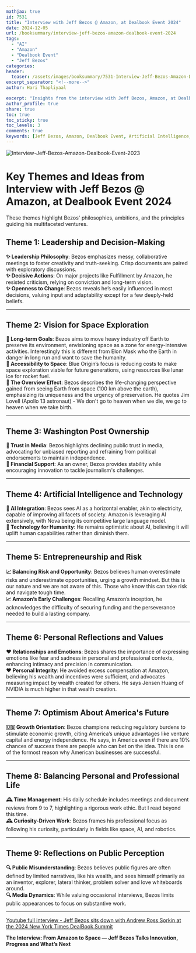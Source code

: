 ```yaml
---
mathjax: true
id: 7531
title: "Interview with Jeff Bezos @ Amazon, at Dealbook Event 2024"
date: 2024-12-05
url: /booksummary/interview-jeff-bezos-amazon-dealbook-event-2024
tags:
  - "AI"
  - "Amazon"
  - "Dealbook Event"
  - "Jeff Bezos"
categories:
header:
  teaser: /assets/images/booksummary/7531-Interview-Jeff-Bezos-Amazon-Dealbook-Event-2024.jpg
excerpt_separator: "<!--more-->"
author: Hari Thapliyaal

excerpt: "Insights from the interview with Jeff Bezos, Amazon, at Dealbook Event 2024"
author_profile: true
share: true
toc: true
toc_sticky: true
toc_levels: 3
comments: true
keywords: [Jeff Bezos, Amazon, Dealbook Event, Artificial Intelligence, Leadership, Decision-Making, Entrepreneurship]
---
```


![Interview-Jeff-Bezos-Amazon-Dealbook-Event-2023](/assets/images/booksummary/7531-Interview-Jeff-Bezos-Amazon-Dealbook-Event-2024.jpg)

# Key Themes and Ideas from Interview with Jeff Bezos @ Amazon, at Dealbook Event 2024
These themes highlight Bezos' philosophies, ambitions, and the principles guiding his multifaceted ventures.  

## **Theme 1: Leadership and Decision-Making**  
**✨ Leadership Philosophy**: Bezos emphasizes messy, collaborative meetings to foster creativity and truth-seeking. Crisp documents are paired with exploratory discussions.  
**✨ Decisive Actions**: On major projects like Fulfillment by Amazon, he resisted criticism, relying on conviction and long-term vision.  
**✨ Openness to Change**: Bezos reveals he’s easily influenced in most decisions, valuing input and adaptability except for a few deeply-held beliefs.  

---

## **Theme 2: Vision for Space Exploration**  
**🚀 Long-term Goals**: Bezos aims to move heavy industry off Earth to preserve its environment, envisioning space as a zone for energy-intensive activities. Interestingly this is different from Elon Mask who the Earth in danger in long run and want to save the humanity.  
**🚀 Accessibility to Space**: Blue Origin’s focus is reducing costs to make space exploration viable for future generations, using resources like lunar ice for rocket fuel.  
**🚀 The Overview Effect**: Bezos describes the life-changing perspective gained from seeing Earth from space (100 km above the earth), emphasizing its uniqueness and the urgency of preservation.  He quotes Jim Lovell (Apollo 13 astronaut) - We don't go to heaven when we die, we go to heaven when we take birth.

---

## **Theme 3: Washington Post Ownership**  
**📰 Trust in Media**: Bezos highlights declining public trust in media, advocating for unbiased reporting and refraining from political endorsements to maintain independence.  
**📰 Financial Support**: As an owner, Bezos provides stability while encouraging innovation to tackle journalism's challenges.  

---

## **Theme 4: Artificial Intelligence and Technology**  
**🤖 AI Integration**: Bezos sees AI as a horizontal enabler, akin to electricity, capable of improving all facets of society. Amazon is leveraging AI extensively, with Nova being its competitive large language model.  
**🤖 Technology for Humanity**: He remains optimistic about AI, believing it will uplift human capabilities rather than diminish them.  

---

## **Theme 5: Entrepreneurship and Risk**  
**📈 Balancing Risk and Opportunity**: Bezos believes human overestimate risks and underestimate opportunities, urging a growth mindset. But this is our nature and we are not aware of this. Those who know this can take risk and navigate tough time.  
**📈 Amazon’s Early Challenges**: Recalling Amazon’s inception, he acknowledges the difficulty of securing funding and the perseverance needed to build a lasting company.  

---

## **Theme 6: Personal Reflections and Values**  
**❤️ Relationships and Emotions**: Bezos shares the importance of expressing emotions like fear and sadness in personal and professional contexts, enhancing intimacy and precision in communication.  
**❤️ Personal Integrity**: He avoided excess compensation at Amazon, believing his wealth and incentives were sufficient, and advocates measuring impact by wealth created for others. He says Jensen Huang of NVIDIA is much higher in that wealth creation.  

---

## **Theme 7: Optimism About America's Future**  
**🇺🇸 Growth Orientation**: Bezos champions reducing regulatory burdens to stimulate economic growth, citing America’s unique advantages like venture capital and energy independence. He says, in America even if there are 10% chances of success there are people who can bet on the idea. This is one of the formost reason why American businesses are successful.  

---

## **Theme 8: Balancing Personal and Professional Life**  
**🕰️ Time Management**: His daily schedule includes meetings and document reviews from 9 to 7, highlighting a rigorous work ethic. But I read beyond this time.  
**🕰️ Curiosity-Driven Work**: Bezos frames his professional focus as following his curiosity, particularly in fields like space, AI, and robotics.  

---

## **Theme 9: Reflections on Public Perception**  
**🔍 Public Misunderstanding**: Bezos believes public figures are often defined by limited narratives, like his wealth, and sees himself primarily as an inventor, explorer, lateral thinker, problem solver and love whiteboards around.  
**🔍 Media Dynamics**: While valuing occasional interviews, Bezos limits public appearances to focus on substantive work.  

---

[Youtube full interview - Jeff Bezos sits down with Andrew Ross Sorkin at the 2024 New York Times DealBook Summit](https://www.youtube.com/watch?v=s71nJQqzYRQ)

**The Interview: From Amazon to Space — Jeff Bezos Talks Innovation, Progress and What’s Next**